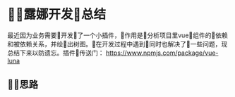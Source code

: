 # 露娜开发总结

最近因为业务需要开发了一个小插件，作用是分析项目里vue组件的依赖和被依赖关系，并绘出树图。在开发过程中遇到同时也解决了一些问题，现总结下来以防遗忘。插件传送门： https://www.npmjs.com/package/vue-luna

## 思路

